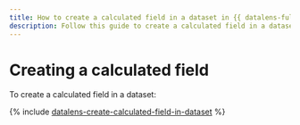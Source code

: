 ```yaml
---
title: How to create a calculated field in a dataset in {{ datalens-full-name }}
description: Follow this guide to create a calculated field in a dataset.
---
```


# Creating a calculated field

To create a calculated field in a dataset:

{% include [datalens-create-calculated-field-in-dataset](../../../_includes/datalens/operations/datalens-create-calculated-field-in-dataset.md) %}